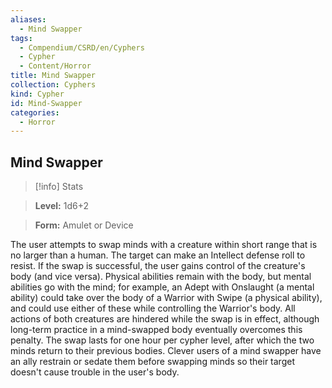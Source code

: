 ```yaml
---
aliases:
  - Mind Swapper
tags:
  - Compendium/CSRD/en/Cyphers
  - Cypher
  - Content/Horror
title: Mind Swapper
collection: Cyphers
kind: Cypher
id: Mind-Swapper
categories:
  - Horror
---
```

## Mind Swapper    
>[!info] Stats    
> **Level:** 1d6+2    
> **Form:** Amulet or Device  
    
The user attempts to swap minds with a creature within short range that is no larger than a human. The target can make an Intellect defense roll to resist. If the swap is successful, the user gains control of the creature's body (and vice versa). Physical abilities remain with the body, but mental abilities go with the mind; for example, an Adept with Onslaught (a mental ability) could take over the body of a Warrior with Swipe (a physical ability), and could use either of these while controlling the Warrior's body. All actions of both creatures are hindered while the swap is in effect, although long-term practice in a mind-swapped body eventually overcomes this penalty. The swap lasts for one hour per cypher level, after which the two minds return to their previous bodies. Clever users of a mind swapper have an ally restrain or sedate them before swapping minds so their target doesn't cause trouble in the user's body.
